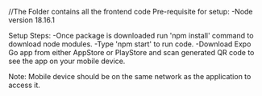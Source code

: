 //The Folder contains all the frontend code
Pre-requisite for setup:
-Node version 18.16.1

Setup Steps:
-Once package is downloaded run 'npm install' command to download node modules.
-Type 'npm start' to run code.
-Download Expo Go app from either AppStore or PlayStore and scan generated QR code to see the app on your mobile device.

Note: Mobile device should be on the same network as the application to access it.
